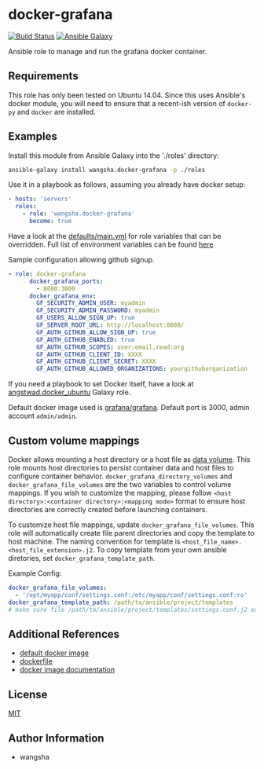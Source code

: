 docker-grafana
============

[![Build Status](https://travis-ci.org/wangsha/docker-grafana.svg?branch=master)](https://travis-ci.org/wangsha/docker-grafana)
[![Ansible Galaxy](https://img.shields.io/badge/AnsibleGalaxy-wangsha.docker--grafana-blue.svg)](https://galaxy.ansible.com/wangsha/docker-grafana/)

Ansible role to manage and run the grafana docker container.

Requirements
------------

This role has only been tested on Ubuntu 14.04. Since this uses Ansible's
docker module, you will need to ensure that a recent-ish version of `docker-py`
and `docker` are installed.

Examples
--------

Install this module from Ansible Galaxy into the './roles' directory:
```bash
ansible-galaxy install wangsha.docker-grafana -p ./roles
```

Use it in a playbook as follows, assuming you already have docker setup:
```yaml
- hosts: 'servers'
  roles:
    - role: 'wangsha.docker-grafana'
      become: true
```

Have a look at the [defaults/main.yml](defaults/main.yml) for role variables
that can be overridden. Full list of environment variables can be found [here](http://docs.grafana.org/installation/configuration/)

Sample configuration allowing github signup.
```yaml
- role: docker-grafana
      docker_grafana_ports:
        - 8080:3000
      docker_grafana_env:
        GF_SECURITY_ADMIN_USER: myadmin
        GF_SECURITY_ADMIN_PASSWORD: myadmin
        GF_USERS_ALLOW_SIGN_UP: true
        GF_SERVER_ROOT_URL: http://localhost:8080/
        GF_AUTH_GITHUB_ALLOW_SIGN_UP: true
        GF_AUTH_GITHUB_ENABLED: true
        GF_AUTH_GITHUB_SCOPES: user:email,read:org
        GF_AUTH_GITHUB_CLIENT_ID: XXXX
        GF_AUTH_GITHUB_CLIENT_SECRET: XXXX
        GF_AUTH_GITHUB_ALLOWED_ORGANIZATIONS: yourgithuborganization
```

If you need a playbook to set Docker itself, have a look at [angstwad.docker_ubuntu](https://github.com/angstwad/docker.ubuntu) Galaxy role.

Default docker image used is [grafana/grafana](https://hub.docker.com/r/grafana/grafana/). Default port is 3000, admin account `admin/admin`.


Custom volume mappings
----------------------
Docker allows mounting a host directory or a host file as [data volume](https://docs.docker.com/engine/userguide/containers/dockervolumes/).
This role mounts host directories to persist container data and host files to configure container behavior.
`docker_grafana_directory_volumes` and `docker_grafana_file_volumes` are the two variables to control volume mappings.
If you wish to customize the mapping, please follow `<host directory>:<container directory>:<mapping mode>` format
 to ensure host directories are correctly created before launching containers.
 
To customize host file mappings, update `docker_grafana_file_volumes`. 
This role will automatically create file parent directories and copy the template 
to host machine. The naming convention for template is `<host_file_name>.<host_file_extension>.j2`.
To copy template from your own ansible diretories, set `docker_grafana_template_path`.

Example Config:
```yaml
docker_grafana_file_volumes:
  - '/opt/myapp/conf/settings.conf:/etc/myapp/conf/settings.conf:ro'
docker_grafana_template_path: /path/to/ansible/project/templates
# make sure file /path/to/ansible/project/templates/settings.conf.j2 exists. 
```


Additional References
---------------------
- [default docker image](https://hub.docker.com/r/grafana/grafana/)
- [dockerfile](https://github.com/grafana/grafana-docker)
- [docker image documentation](http://docs.grafana.org/installation/docker/)


License
-------

[MIT](LICENSE.txt)

Author Information
------------------

- wangsha
